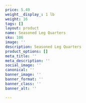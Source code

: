```yaml
---
price: 5.49
weight__display_: 1 lb
weight: 16
tags: []
layout: product
name: Seasoned Leg Quarters
sku: 106
image: ''
description: Seasoned Leg Quarters
product_options: []
meta_title: ''
meta_description: ''
social_image: ''
canonical: ''
banner_image: ''
banner_format: ''
banner_class: ''
banner_alt: ''

---
```

